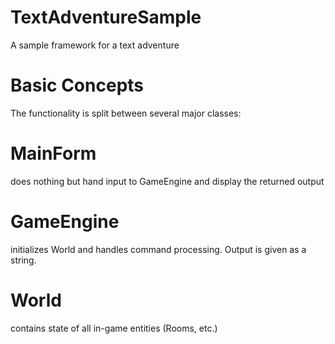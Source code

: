 # TextAdventureSample
A sample framework for a text adventure

# Basic Concepts
The functionality is split between several major classes:

# MainForm
does nothing but hand input to GameEngine and display the returned output

# GameEngine
initializes World and handles command processing. Output is given as a string.

# World
contains state of all in-game entities (Rooms, etc.)
